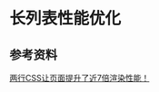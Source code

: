 # 长列表性能优化

<!-- TODO -->

## 参考资料

[两行CSS让页面提升了近7倍渲染性能！](https://segmentfault.com/a/1190000042855419)
